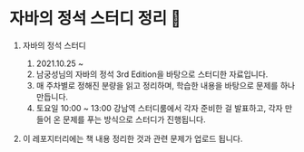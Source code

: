 # 자바의 정석 스터디 정리 🌱

1. 자바의 정석 스터디 
    1. 2021.10.25 ~ 
    2. 남궁성님의 자바의 정석 3rd Edition을 바탕으로 스터디한 자료입니다.
    3. 매 주차별로 정해진 분량을 읽고 정리하며, 학습한 내용을 바탕으로 문제를 하나 만듭니다.
    4. 토요일 10:00 ~ 13:00 강남역 스터디룸에서 각자 준비한 걸 발표하고, 각자 만들어 온 문제를 푸는 방식으로 스터디가 진행됩니다.

2. 이 레포지터리에는 책 내용 정리한 것과 관련 문제가 업로드 됩니다.